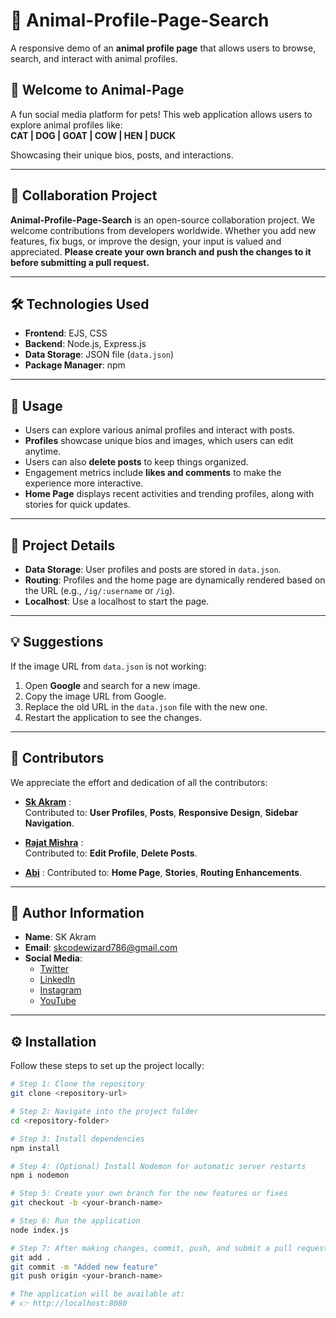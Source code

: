 # 🐾 Animal-Profile-Page-Search  

A responsive demo of an **animal profile page** that allows users to browse, search, and interact with animal profiles.


## 🎉 Welcome to Animal-Page  

A fun social media platform for pets! This web application allows users to explore animal profiles like:  
**CAT | DOG | GOAT | COW | HEN | DUCK**  

Showcasing their unique bios, posts, and interactions.

---

## 🤝 Collaboration Project

**Animal-Profile-Page-Search** is an open-source collaboration project. We welcome contributions from developers worldwide. Whether you add new features, fix bugs, or improve the design, your input is valued and appreciated. **Please create your own branch and push the changes to it before submitting a pull request.**

---

## 🛠️ Technologies Used  

- **Frontend**: EJS, CSS  
- **Backend**: Node.js, Express.js  
- **Data Storage**: JSON file (`data.json`)  
- **Package Manager**: npm  

---

## 🚀 Usage  

- Users can explore various animal profiles and interact with posts.  
- **Profiles** showcase unique bios and images, which users can edit anytime.  
- Users can also **delete posts** to keep things organized.  
- Engagement metrics include **likes and comments** to make the experience more interactive.  
- **Home Page** displays recent activities and trending profiles, along with stories for quick updates.

---

## 📂 Project Details  

- **Data Storage**: User profiles and posts are stored in `data.json`.  
- **Routing**: Profiles and the home page are dynamically rendered based on the URL (e.g., `/ig/:username` or `/ig`).  
- **Localhost**: Use a localhost to start the page.

---

## 💡 Suggestions  

If the image URL from `data.json` is not working:  
1. Open **Google** and search for a new image.  
2. Copy the image URL from Google.  
3. Replace the old URL in the `data.json` file with the new one.  
4. Restart the application to see the changes.

---

## 👥 Contributors  

We appreciate the effort and dedication of all the contributors:

- **[Sk Akram](https://github.com/akramcodez)** :  
  Contributed to: **User Profiles**, **Posts**, **Responsive Design**, **Sidebar Navigation**.

- **[Rajat Mishra](https://github.com/mishraRj)** :  
  Contributed to: **Edit Profile**, **Delete Posts**.

- **[Abi](https://github.com/Abhijit8951)** :
Contributed to: **Home Page**, **Stories**, **Routing Enhancements**.

---

## 👤 Author Information  

- **Name**: SK Akram  
- **Email**: skcodewizard786@gmail.com  
- **Social Media**:  
  - [Twitter](https://twitter.com/akramcodez)  
  - [LinkedIn](https://www.linkedin.com/in/sk-akram-aaa903318/)  
  - [Instagram](https://instagram.com/akramcodez)  
  - [YouTube](https://youtube.com/@akramcodez)  

---

## ⚙️ Installation  

Follow these steps to set up the project locally:  

```bash
# Step 1: Clone the repository
git clone <repository-url>

# Step 2: Navigate into the project folder
cd <repository-folder>

# Step 3: Install dependencies
npm install

# Step 4: (Optional) Install Nodemon for automatic server restarts
npm i nodemon

# Step 5: Create your own branch for the new features or fixes
git checkout -b <your-branch-name>

# Step 6: Run the application
node index.js

# Step 7: After making changes, commit, push, and submit a pull request:
git add .
git commit -m "Added new feature"
git push origin <your-branch-name>

# The application will be available at:
# 👉 http://localhost:8080
